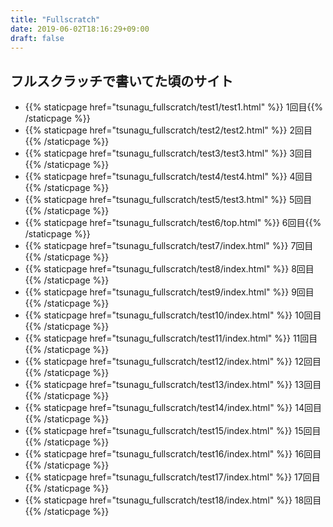 ```yaml
---
title: "Fullscratch"
date: 2019-06-02T18:16:29+09:00
draft: false
---
```


## フルスクラッチで書いてた頃のサイト
- {{% staticpage href="tsunagu_fullscratch/test1/test1.html" %}} 1回目{{% /staticpage %}}
- {{% staticpage href="tsunagu_fullscratch/test2/test2.html" %}} 2回目{{% /staticpage %}}
- {{% staticpage href="tsunagu_fullscratch/test3/test3.html" %}} 3回目{{% /staticpage %}}
- {{% staticpage href="tsunagu_fullscratch/test4/test4.html" %}} 4回目{{% /staticpage %}}
- {{% staticpage href="tsunagu_fullscratch/test5/test3.html" %}} 5回目{{% /staticpage %}}
- {{% staticpage href="tsunagu_fullscratch/test6/top.html" %}} 6回目{{% /staticpage %}}
- {{% staticpage href="tsunagu_fullscratch/test7/index.html" %}} 7回目{{% /staticpage %}}
- {{% staticpage href="tsunagu_fullscratch/test8/index.html" %}} 8回目{{% /staticpage %}}
- {{% staticpage href="tsunagu_fullscratch/test9/index.html" %}} 9回目{{% /staticpage %}}
- {{% staticpage href="tsunagu_fullscratch/test10/index.html" %}} 10回目{{% /staticpage %}}
- {{% staticpage href="tsunagu_fullscratch/test11/index.html" %}} 11回目{{% /staticpage %}}
- {{% staticpage href="tsunagu_fullscratch/test12/index.html" %}} 12回目{{% /staticpage %}}
- {{% staticpage href="tsunagu_fullscratch/test13/index.html" %}} 13回目{{% /staticpage %}}
- {{% staticpage href="tsunagu_fullscratch/test14/index.html" %}} 14回目{{% /staticpage %}}
- {{% staticpage href="tsunagu_fullscratch/test15/index.html" %}} 15回目{{% /staticpage %}}
- {{% staticpage href="tsunagu_fullscratch/test16/index.html" %}} 16回目{{% /staticpage %}}
- {{% staticpage href="tsunagu_fullscratch/test17/index.html" %}} 17回目{{% /staticpage %}}
- {{% staticpage href="tsunagu_fullscratch/test18/index.html" %}} 18回目{{% /staticpage %}}
